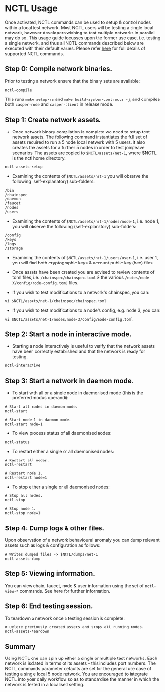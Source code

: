 # NCTL Usage

Once activated, NCTL commands can be used to setup & control nodes within a local test network.  Most NCTL users will be testing a single local network, however developers wishing to test multiple networks in parallel may do so.  This usage guide focusses upon the former use case, i.e. testing a single network, and thus all NCTL commands described below are executed with their default values.  Please refer [here](commands.md) for full details of supported NCTL commands.

## Step 0: Compile network binaries.

Prior to testing a network ensure that the binary sets are available:

```
nctl-compile
```

This runs `make setup-rs` and `make build-system-contracts -j`, and compiles both `casper-node` and `casper-client` in release mode.

## Step 1: Create network assets.

- Once network binary compilation is complete we need to setup test network assets.  The following command instantiates the full set of assets required to run a 5 node local network with 5 users.  It also creates the assets for a further 5 nodes in order to test join/leave scenarios.  The assets are copied to `$NCTL/assets/net-1`, where $NCTL is the nctl home directory.

```
nctl-assets-setup
```

- Examining the contents of `$NCTL/assets/net-1` you will observe the following (self-explanatory) sub-folders:

```
/bin
/chainspec
/daemon
/faucet
/nodes
/users
```

- Examining the contents of `$NCTL/assets/net-1/nodes/node-1`, i.e. node 1, you will observe the following (self-explanatory) sub-folders:

```
/config
/keys
/logs
/storage
```

- Examining the contents of `$NCTL/assets/net-1/users/user-1`, i.e. user 1, you will find both cryptographic keys & account public key (hex) files.

- Once assets have been created you are advised to review contents of toml files, i.e. `/chainspec/chainspec.toml` & the various `/nodes/node-X/config/node-config.toml` files.

- If you wish to test modifications to a network's chainspec, you can:

```
vi $NCTL/assets/net-1/chainspec/chainspec.toml
```

- If you wish to test modifications to a node's config, e.g. node 3, you can:

```
vi $NCTL/assets/net-1/nodes/node-3/config/node-config.toml
```

## Step 2: Start a node in interactive mode.

- Starting a node interactively is useful to verify that the network assets have been correctly established and that the network is ready for testing.

```
nctl-interactive
```

## Step 3: Start a network in daemon mode.

- To start with all or a single node in daemonised mode (this is the preferred modus operandi):

```
# Start all nodes in daemon mode.
nctl-start

# Start node 1 in daemon mode.
nctl-start node=1
```

- To view process status of all daemonised nodes:

```
nctl-status
```

- To restart either a single or all daemonised nodes:

```
# Restart all nodes.
nctl-restart

# Restart node 1.
nctl-restart node=1
```

- To stop either a single or all daemonised nodes:

```
# Stop all nodes.
nctl-stop

# Stop node 1.
nctl-stop node=1
```

## Step 4: Dump logs & other files.

Upon observation of a network behavioural anomaly you can dump relevant assets such as logs & configuration as follows:

```
# Writes dumped files -> $NCTL/dumps/net-1
nctl-assets-dump
```

## Step 5: Viewing information.

You can view chain, faucet, node & user information using the set of `nctl-view-*` commands.  See [here](commands.md) for further information.

## Step 6: End testing session.

To teardown a network once a testing session is complete:

```
# Delete previously created assets and stops all running nodes.
nctl-assets-teardown
```

## Summary

Using NCTL one can spin up either a single or multiple test networks.  Each network is isolated in terms of its assets - this includes port numbers.  The NCTL commands parameter defaults are set for the general use case of testing a single local 5 node network.  You are encouraged to integrate NCTL into your daily workflow so as to standardise the manner in which the network is tested in a localised setting.
